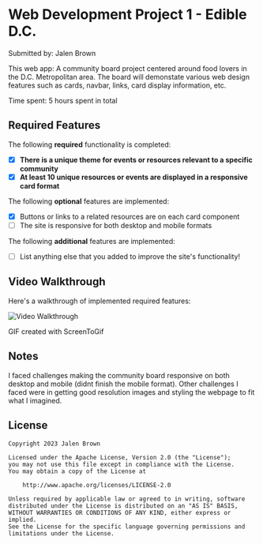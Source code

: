 # Web Development Project 1 - Edible D.C.

Submitted by: Jalen Brown

This web app: A community board project centered around food lovers in the D.C. Metropolitan area. The board will demonstate various web design features such as cards, navbar, links, card display information, etc.

Time spent: 5 hours spent in total

## Required Features

The following **required** functionality is completed:

- [x] **There is a unique theme for events or resources relevant to a specific community**
- [x] **At least 10 unique resources or events are displayed in a responsive card format**

The following **optional** features are implemented:

- [x] Buttons or links to a related resources are on each card component
- [ ] The site is responsive for both desktop and mobile formats

The following **additional** features are implemented:

* [ ] List anything else that you added to improve the site's functionality!

## Video Walkthrough

Here's a walkthrough of implemented required features:

<img src='[https://i.imgur.com/RudflHR.gif](https://imgur.com/nWDghSz)' title='Video Walkthrough' width='' alt='Video Walkthrough' />

<!-- Replace this with whatever GIF tool you used! -->
GIF created with ScreenToGif

<!-- Recommended tools:
[Kap](https://getkap.co/) for macOS
[ScreenToGif](https://www.screentogif.com/) for Windows
[peek](https://github.com/phw/peek) for Linux. -->

## Notes

I faced challenges making the community board responsive on both desktop and mobile (didnt finish the mobile format). Other challenges I faced were in getting good resolution images and styling the webpage to fit what I imagined.

## License

    Copyright 2023 Jalen Brown

    Licensed under the Apache License, Version 2.0 (the "License");
    you may not use this file except in compliance with the License.
    You may obtain a copy of the License at

        http://www.apache.org/licenses/LICENSE-2.0

    Unless required by applicable law or agreed to in writing, software
    distributed under the License is distributed on an "AS IS" BASIS,
    WITHOUT WARRANTIES OR CONDITIONS OF ANY KIND, either express or implied.
    See the License for the specific language governing permissions and
    limitations under the License.

